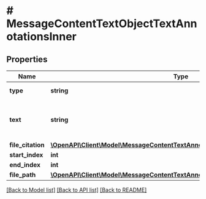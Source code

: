 # # MessageContentTextObjectTextAnnotationsInner

## Properties

Name | Type | Description | Notes
------------ | ------------- | ------------- | -------------
**type** | **string** | Always &#x60;file_citation&#x60;. |
**text** | **string** | The text in the message content that needs to be replaced. |
**file_citation** | [**\OpenAPI\Client\Model\MessageContentTextAnnotationsFileCitationObjectFileCitation**](MessageContentTextAnnotationsFileCitationObjectFileCitation.md) |  |
**start_index** | **int** |  |
**end_index** | **int** |  |
**file_path** | [**\OpenAPI\Client\Model\MessageContentTextAnnotationsFilePathObjectFilePath**](MessageContentTextAnnotationsFilePathObjectFilePath.md) |  |

[[Back to Model list]](../../README.md#models) [[Back to API list]](../../README.md#endpoints) [[Back to README]](../../README.md)
